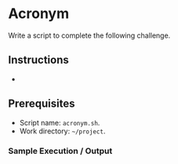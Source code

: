# Acronym

Write a script to complete the following challenge.

## Instructions

- 

## Prerequisites

- Script name: `acronym.sh`.
- Work directory: `~/project`.

### Sample Execution / Output
